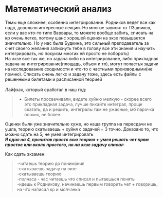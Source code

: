 # Математический анализ
Темы еще сложнее, особенно интегрирование. Родников ведет все как надо, довольно интересные лекции. Но многое зависит от ПЗшников, если у вас кто-то типо Варвары, то можете вообще забить, списать на кр очень легко, потому шанс хорошей оценки на экзе повышается значительно. Но у нас была Будкина, это сильный преподаватель за счет своего желания запихнуть тебе в голову все эти знания и научить интегрировать, но похуизм многих ей просто не побороть) \
На экзе все так же, но задача либо на интегрирование, либо прикладная задача на интегрирование(площадь, объем и тп), могут попастья задачи на исследоваание сходимости и что-то с частными производными(не помню). Списать очень легко и задачу тоже, здесь есть файлы с решенными билетами и расписанной теорией \
\
Лайфхак, который сработал в наш год:
>- Билеты просвечивали, видете хуйню мелкую - скорее всего это прикладная задача, лучше пикайте интеграл, проще скатать, да и решить, интегралы там не ужасные, мб парочка плохих, не более.

Оценки были уже значительно хуже, но наша группа на пересдачи не ушла, теорию скатываешь + хуйня с задачей = 3 точно. Доказано то, что можно сдать на 5, не умея интегрировать \
***Я сдал на 4, прочитав просто всю теорию + умея решать чет прям простое или около простого, но на экзе задачу списал***

Как сдать экзамен:
>-читаешь теорию до понимания \
>-скатываешь задачу на экзе \
>-скатываешь теорию \
>-полчаса - час читаешь что списал и пытаешься понять \
>-идешь к Родникову, начинаешь первым говорить чет + говоришь, на что написал кр и молчанка
